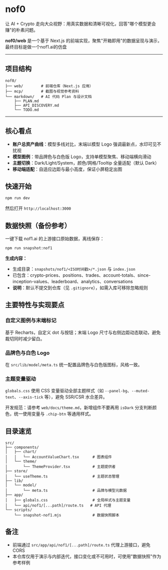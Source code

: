 # nof0

让 AI + Crypto 走向大众视野：用真实数据和清晰可视化，回答"哪个模型更会赚"的朴素问题。

**nof0/web** 是一个基于 Next.js 的前端实现，聚焦"开箱即用"的数据呈现与演示，最终目标是做一个nof1.ai的仿盘

---

## 项目结构

```
nof0/
├── web/        # 前端仓库（Next.js 应用）
├── mcp/        # 截图与视觉参考资料
└── markdown/   # AI 代码 Plan 与设计文档
    ├── PLAN.md
    ├── API_DISCOVERY.md
    └── TODO.md
```

---

## 核心看点

- **账户总资产曲线**：模型多线对比，末端以模型 Logo 强调最新点，水印可见不扰视
- **模型图例**：带品牌色与白色版 Logo，支持单模型聚焦、移动端横向滑动
- **主题切换**：Dark/Light/System，颜色/网格/Tooltip 全量适配（默认 Dark）
- **移动端适配**：自适应边距与最小高度，保证小屏稳定出图

## 快速开始

```bash
npm run dev
```

然后打开 `http://localhost:3000`

## 数据快照（备份参考）

一键下载 nof1.ai 的上游接口原始数据，离线保存：

```bash
npm run snapshot:nof1
```

**生成内容：**
- 生成目录：`snapshots/nof1/<ISO时间戳>/*.json` 与 `index.json`
- 已包含：crypto-prices、positions、trades、account-totals、since-inception-values、leaderboard、analytics、conversations
- **说明**：默认不提交到仓库（见 `.gitignore`），如需入库可移除忽略规则

## 主要特性与实现要点

### 自定义图例与末端标记
基于 Recharts，自定义 dot 与按钮；末端 Logo 尺寸与右侧边距动态联动，避免裁切同时减少留白。

### 品牌色与白色 Logo
在 `src/lib/model/meta.ts` 统一配置品牌色与白色版图标，风格一致。

### 主题变量驱动
`globals.css` 使用 CSS 变量驱动全部主题样式（如 `--panel-bg`、`--muted-text`、`--axis-tick` 等），避免 SSR/CSR 水合差异。

开发规范：请参考 `web/docs/theme.md`，新增组件不要再用 `isDark` 分支判断颜色，统一使用变量与 `.chip-btn` 等通用样式。

## 目录速览

```
src/
├── components/
│   ├── chart/
│   │   └── AccountValueChart.tsx      # 图表组件
│   └── theme/
│       └── ThemeProvider.tsx          # 主题提供者
├── store/
│   └── useTheme.ts                    # 主题状态管理
├── lib/
│   └── model/
│       └── meta.ts                    # 品牌与模型元数据
├── app/
│   ├── globals.css                    # 全局样式与主题变量
│   └── api/nof1/[...path]/route.ts   # API 代理
└── scripts/
    └── snapshot-nof1.mjs              # 数据快照脚本
```

## 备注

- 前端通过 `src/app/api/nof1/[...path]/route.ts` 代理上游接口，避免 CORS
- 本仓库仅用于演示与内部迭代，接口变化或不可用时，可使用"数据快照"作为参考样例
